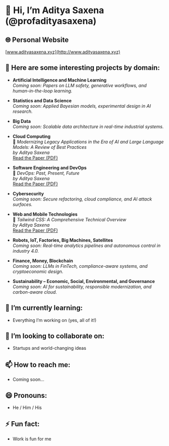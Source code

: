 # 👋 Hi, I’m Aditya Saxena (@profadityasaxena)

## 🌐 Personal Website
[www.adityasaxena.xyz](http://www.adityasaxena.xyz)

## 📂 Here are some interesting projects by domain:

- **Artificial Intelligence and Machine Learning**  
  *Coming soon: Papers on LLM safety, generative workflows, and human-in-the-loop learning.*

- **Statistics and Data Science**  
  *Coming soon: Applied Bayesian models, experimental design in AI research.*

- **Big Data**  
  *Coming soon: Scalable data architecture in real-time industrial systems.*

- **Cloud Computing**  
  📘 *Modernizing Legacy Applications in the Era of AI and Large Language Models: A Review of Best Practices*  
  *by Aditya Saxena*  
  [Read the Paper (PDF)](https://github.com/profadityasaxena/Cloud-Legacy-to-Modern/blob/main/Paper.pdf)

- **Software Engineering and DevOps**  
  📘 *DevOps: Past, Present, Future*  
  *by Aditya Saxena*  
  [Read the Paper (PDF)](https://github.com/profadityasaxena/DevOps---Past-Present-Future/blob/main/DevOps%20-%20Past%2C%20Present%2C%20Future.pdf)

- **Cybersecurity**  
  *Coming soon: Secure refactoring, cloud compliance, and AI attack surfaces.*

- **Web and Mobile Technologies**  
  📘 *Tailwind CSS: A Comprehensive Technical Overview*  
  *by Aditya Saxena*  
  [Read the Paper (PDF)](https://github.com/profadityasaxena/WebDesign_Tailwind/blob/main/TailwindCSS.pdf)

- **Robots, IoT, Factories, Big Machines, Satellites**  
  *Coming soon: Real-time analytics pipelines and autonomous control in industry 4.0.*

- **Finance, Money, Blockchain**  
  *Coming soon: LLMs in FinTech, compliance-aware systems, and cryptoeconomic design.*

- **Sustainability – Economic, Social, Environmental, and Governance**  
  *Coming soon: AI for sustainability, responsible modernization, and carbon-aware cloud.*

## 🌱 I’m currently learning:
- Everything I’m working on (yes, all of it!)

## 💞️ I’m looking to collaborate on:
- Startups and world-changing ideas

## 📫 How to reach me:
- Coming soon...

## 😄 Pronouns:
- He / Him / His

## ⚡ Fun fact:
- Work is fun for me

<!---
profadityasaxena/profadityasaxena is a ✨ special ✨ repository because its `README.md` (this file) appears on your GitHub profile.
You can click the Preview link to take a look at your changes.
--->
